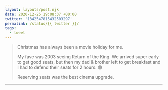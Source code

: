 ```yaml
---
layout: layouts/post.njk
date: 2020-12-25 19:08:37 +00:00
twitter: '1342547815432503297'
permalink: /status/{{ twitter }}/
tags: 
  - tweet
---
```


> Christmas has always been a movie holiday for me. 
> 
> My fave was 2003 seeing Return of the King. We arrived super early to get good seats, but then my dad &amp; brother left to get breakfast and I had to defend their seats for 2 hours. 😅
> 
> Reserving seats was the best cinema upgrade.

---
